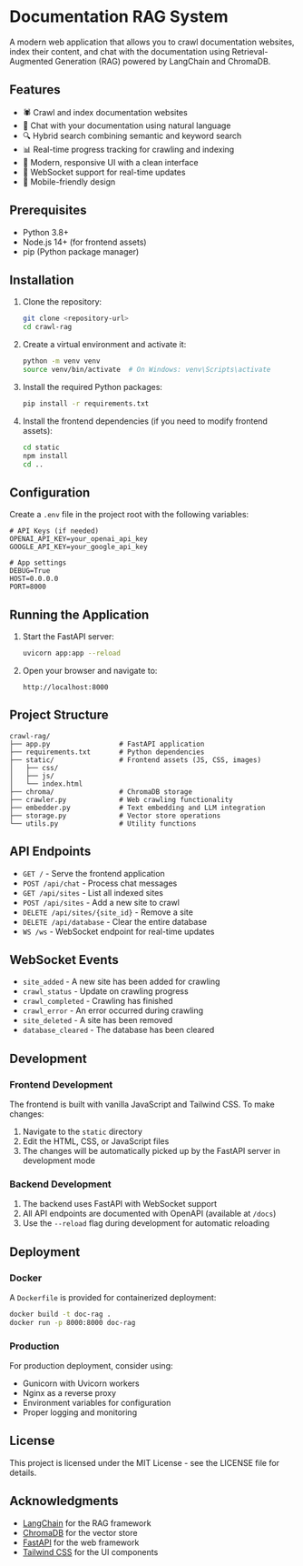 # Documentation RAG System

A modern web application that allows you to crawl documentation websites, index their content, and chat with the documentation using Retrieval-Augmented Generation (RAG) powered by LangChain and ChromaDB.

## Features

- 🕷️ Crawl and index documentation websites
- 💬 Chat with your documentation using natural language
- 🔍 Hybrid search combining semantic and keyword search
- 📊 Real-time progress tracking for crawling and indexing
- 🎨 Modern, responsive UI with a clean interface
- 🔄 WebSocket support for real-time updates
- 📱 Mobile-friendly design

## Prerequisites

- Python 3.8+
- Node.js 14+ (for frontend assets)
- pip (Python package manager)

## Installation

1. Clone the repository:
   ```bash
   git clone <repository-url>
   cd crawl-rag
   ```

2. Create a virtual environment and activate it:
   ```bash
   python -m venv venv
   source venv/bin/activate  # On Windows: venv\Scripts\activate
   ```

3. Install the required Python packages:
   ```bash
   pip install -r requirements.txt
   ```

4. Install the frontend dependencies (if you need to modify frontend assets):
   ```bash
   cd static
   npm install
   cd ..
   ```

## Configuration

Create a `.env` file in the project root with the following variables:

```
# API Keys (if needed)
OPENAI_API_KEY=your_openai_api_key
GOOGLE_API_KEY=your_google_api_key

# App settings
DEBUG=True
HOST=0.0.0.0
PORT=8000
```

## Running the Application

1. Start the FastAPI server:
   ```bash
   uvicorn app:app --reload
   ```

2. Open your browser and navigate to:
   ```
   http://localhost:8000
   ```

## Project Structure

```
crawl-rag/
├── app.py                 # FastAPI application
├── requirements.txt       # Python dependencies
├── static/                # Frontend assets (JS, CSS, images)
│   ├── css/
│   ├── js/
│   └── index.html
├── chroma/                # ChromaDB storage
├── crawler.py             # Web crawling functionality
├── embedder.py            # Text embedding and LLM integration
├── storage.py             # Vector store operations
└── utils.py               # Utility functions
```

## API Endpoints

- `GET /` - Serve the frontend application
- `POST /api/chat` - Process chat messages
- `GET /api/sites` - List all indexed sites
- `POST /api/sites` - Add a new site to crawl
- `DELETE /api/sites/{site_id}` - Remove a site
- `DELETE /api/database` - Clear the entire database
- `WS /ws` - WebSocket endpoint for real-time updates

## WebSocket Events

- `site_added` - A new site has been added for crawling
- `crawl_status` - Update on crawling progress
- `crawl_completed` - Crawling has finished
- `crawl_error` - An error occurred during crawling
- `site_deleted` - A site has been removed
- `database_cleared` - The database has been cleared

## Development

### Frontend Development

The frontend is built with vanilla JavaScript and Tailwind CSS. To make changes:

1. Navigate to the `static` directory
2. Edit the HTML, CSS, or JavaScript files
3. The changes will be automatically picked up by the FastAPI server in development mode

### Backend Development

1. The backend uses FastAPI with WebSocket support
2. All API endpoints are documented with OpenAPI (available at `/docs`)
3. Use the `--reload` flag during development for automatic reloading

## Deployment

### Docker

A `Dockerfile` is provided for containerized deployment:

```bash
docker build -t doc-rag .
docker run -p 8000:8000 doc-rag
```

### Production

For production deployment, consider using:

- Gunicorn with Uvicorn workers
- Nginx as a reverse proxy
- Environment variables for configuration
- Proper logging and monitoring

## License

This project is licensed under the MIT License - see the LICENSE file for details.

## Acknowledgments

- [LangChain](https://python.langchain.com/) for the RAG framework
- [ChromaDB](https://www.trychroma.com/) for the vector store
- [FastAPI](https://fastapi.tiangolo.com/) for the web framework
- [Tailwind CSS](https://tailwindcss.com/) for the UI components
